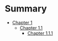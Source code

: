 # Summary

- [Chapter 1](./chapter_1.md)
  - [Chapter 1.1](./chapter_1/chapter_1_1.md)
    - [Chapter 1.1.1](./chapter_1/chapter_1_1/chapter_1_1_1.md)
